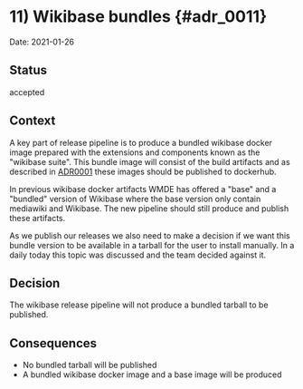 # 11) Wikibase bundles {#adr_0011}

Date: 2021-01-26

## Status

accepted

## Context

A key part of release pipeline is to produce a bundled wikibase docker image prepared with the extensions and components known as the "wikibase suite". This bundle image will consist of the build artifacts and as described in [ADR0001](0001-docker-image-repository.md) these images should be published to dockerhub.

In previous wikibase docker artifacts WMDE has offered a "base" and a "bundled" version of Wikibase where the base version only contain mediawiki and Wikibase. The new pipeline should still produce and publish these artifacts.

As we publish our releases we also need to make a decision if we want this bundle version to be available in a tarball for the user to install manually. In a daily today this topic was discussed and the team decided against it.

## Decision

The wikibase release pipeline will not produce a bundled tarball to be published.

## Consequences

- No bundled tarball will be published
- A bundled wikibase docker image and a base image will be produced
